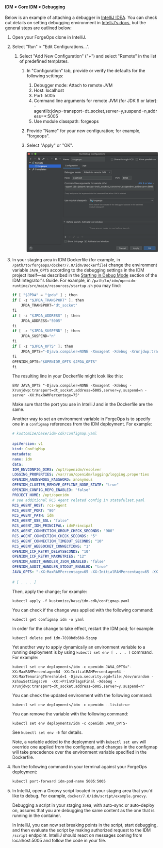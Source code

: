 #### <a id="overview-idm-osgi-debugging"></a>IDM > Core IDM > Debugging

Below is an example of attaching a debugger in [IntelliJ IDEA](https://www.jetbrains.com/idea/). You can check out details on setting debugging environment in [IntelliJ's docs](https://www.jetbrains.com/help/idea/creating-and-editing-run-debug-configurations.html), but the general steps are outlined below:

1. Open your ForgeOps clone in IntelliJ.

1. Select "Run" > "Edit Configurations...".

    1. Select "Add New Configuration" ("+") and select "Remote" in the list of predefined templates.

        1. In "Configuration" tab, provide or verify the defaults for the following settings:

            1. Debugger mode: Attach to remote JVM
            1. Host: localhost
            1. Port: 5005
            1. Command line arguments for remote JVM (for JDK 9 or later): -agentlib:jdwp=transport=dt_socket,server=y,suspend=n,address=*:5005
            1. Use module classpath: forgeops

        1. Provide "Name" for your new configuration; for example, "forgeops".

        1. Select "Apply" or "OK".

            <img alt="Run/Debug Configurations Window in IntelliJ" src="README_files/intellij.run-debug-configurations.png" width="700" />


1. In your staging area in IDM Dockerfile (for example, in `/path/to/forgeops/docker/7.0/idm/Dockerfile`) change the environment variable `JAVA_OPTS` according to the debugging settings in the IDM project itself—as described in the [Starting in Debug Mode](https://backstage.forgerock.com/docs/idm/6.5/integrators-guide/#starting-in-debug-mode) section of the IDM Integrator's Guide. For example, in `/path/to/idm/openidm-runtime/src/main/resources/startup.sh` you may find:

    ```java
    if [ "$JPDA" = "jpda" ] ; then
    if [ -z "$JPDA_TRANSPORT" ]; then
        JPDA_TRANSPORT="dt_socket"
    fi
    if [ -z "$JPDA_ADDRESS" ]; then
        JPDA_ADDRESS="5005"
    fi
    if [ -z "$JPDA_SUSPEND" ]; then
        JPDA_SUSPEND="n"
    fi
    if [ -z "$JPDA_OPTS" ]; then
        JPDA_OPTS="-Djava.compiler=NONE -Xnoagent -Xdebug -Xrunjdwp:transport=$JPDA_TRANSPORT,address=$JPDA_ADDRESS,server=y,suspend=$JPDA_SUSPEND"
    fi
    OPENIDM_OPTS="$OPENIDM_OPTS $JPDA_OPTS"
    fi
    ```

    The resulting line in your Dockerfile might look like this:

    ```docker
    ENV JAVA_OPTS "-Djava.compiler=NONE -Xnoagent -Xdebug -Xrunjdwp:transport=dt_socket,address=5005,server=y,suspend=n -server -XX:MaxRAMPercentage=75"
    ```

    Make sure that the port you use in IntelliJ and in the Dockerfile are the same.

    Another way to set an environment variable in ForgeOps is to specify one in a `configmap` references from the IDM deployment. For example:

    ```yaml
    # kustomize/base/idm-cdk/configmap.yaml

    apiVersion: v1
    kind: ConfigMap
    metadata:
    name: idm
    data:
    IDM_ENVCONFIG_DIRS: /opt/openidm/resolver
    LOGGING_PROPERTIES: /var/run/openidm/logging/logging.properties
    OPENIDM_ANONYMOUS_PASSWORD: anonymous
    OPENIDM_CLUSTER_REMOVE_OFFLINE_NODE_STATE: "true"
    OPENIDM_CONFIG_REPO_ENABLED: "false"
    PROJECT_HOME: /opt/openidm
    # see additional RCS Agent related config in statefulset.yaml
    RCS_AGENT_HOST: rcs-agent
    RCS_AGENT_PORT: "80"
    RCS_AGENT_PATH: idm
    RCS_AGENT_USE_SSL: "false"
    RCS_AGENT_IDM_PRINCIPAL: idmPrincipal
    RCS_AGENT_CONNECTION_GROUP_CHECK_SECONDS: "900"
    RCS_AGENT_CONNECTION_CHECK_SECONDS: "5"
    RCS_AGENT_CONNECTION_TIMEOUT_SECONDS: "10"
    RCS_AGENT_WEBSOCKET_CONNECTIONS: "1"
    OPENIDM_ICF_RETRY_DELAYSECONDS: "10"
    OPENIDM_ICF_RETRY_MAXRETRIES: "12"
    OPENIDM_AUDIT_HANDLER_JSON_ENABLED: "false"
    OPENIDM_AUDIT_HANDLER_STDOUT_ENABLED: "true"
    JAVA_OPTS: "-XX:MaxRAMPercentage=65 -XX:InitialRAMPercentage=65 -XX:MaxTenuringThreshold=1 -Djava.security.egd=file:/dev/urandom -XshowSettings:vm  -XX:+PrintFlagsFinal -Xdebug -Xrunjdwp:transport=dt_socket,address=5005,server=y,suspend=n"

    # [ . . . ]
    ```

    Then, apply the change; for example:

    ```
    kubectl apply -f kustomize/base/idm-cdk/configmap.yaml
    ```

    You can check if the change was applied with the following command:

    ```
    kubectl get configmap idm -o yaml
    ```

    In order for the change to take effect, restart the IDM pod; for example:

    ```
    kubectl delete pod idm-7898bdb6b8-5zqnp
    ```

    Yet another way to apply dynamically an environment variable to a running deployment is by using `kubectl set env [ . . . ]` command. For example:

    ```
    kubectl set env deployments/idm -c openidm JAVA_OPTS="-XX:MaxRAMPercentage=64 -XX:InitialRAMPercentage=64 -XX:MaxTenuringThreshold=1 -Djava.security.egd=file:/dev/urandom -XshowSettings:vm  -XX:+PrintFlagsFinal -Xdebug -Xrunjdwp:transport=dt_socket,address=5005,server=y,suspend=n"
    ```

    You can check the updated environment with the following command:

    ```
    kubectl set env deployments/idm -c openidm --list=true
    ```

    You can remove the variable with the following command:

    ```
    kubectl set env deployments/idm -c openidm JAVA_OPTS-
    ```

    See `kubectl set env -h` for details.

    Note, a variable added to the deployment with `kubectl set env` will override one applied from the configmap, and changes in the configmap will take precedence over the environment variable specified in the Dockerfile.

1. Run the following command in your terminal against your ForgeOps deployment:

    ```bash
    kubectl port-forward idm-pod-name 5005:5005
    ```

1. In IntelliJ, open a Groovy script located in your staging area that you'd like to debug. For example, `docker/7.0/idm/script/example.groovy`.

    Debugging a script in your staging area, with auto-sync or auto-deploy on, assures that you are debugging the same content as the one that is running in the container.

    In IntelliJ, you can now set breaking points in the script, start debugging, and then evaluate the script by making authorized request to the IDM `/script` endpoint. IntelliJ should react on messages coming from localhost:5005 and follow the code in your file.
